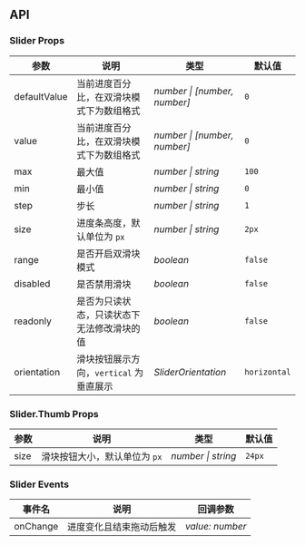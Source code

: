 ## API

### Slider Props

| 参数 | 说明 | 类型 | 默认值 |
| --- | --- | --- | --- |
| defaultValue | 当前进度百分比，在双滑块模式下为数组格式 | _number \| [number, number]_ | `0` |
| value | 当前进度百分比，在双滑块模式下为数组格式 | _number \| [number, number]_ | `0` |
| max | 最大值 | _number \| string_ | `100` |
| min | 最小值 | _number \| string_ | `0` |
| step | 步长 | _number \| string_ | `1` |
| size | 进度条高度，默认单位为 `px` | _number \| string_ | `2px` |
| range | 是否开启双滑块模式 | _boolean_ | `false` |
| disabled | 是否禁用滑块 | _boolean_ | `false` |
| readonly | 是否为只读状态，只读状态下无法修改滑块的值 | _boolean_ | `false` |
| orientation | 滑块按钮展示方向，`vertical` 为垂直展示 | _SliderOrientation_ | `horizontal` |

### Slider.Thumb Props

| 参数 | 说明 | 类型 | 默认值 |
| --- | --- | --- | --- |
| size | 滑块按钮大小，默认单位为 `px` |_number \| string_ | `24px` |

### Slider Events

| 事件名      | 说明           | 回调参数            |
|----------|--------------|-----------------|
| onChange | 进度变化且结束拖动后触发 | _value: number_ |
